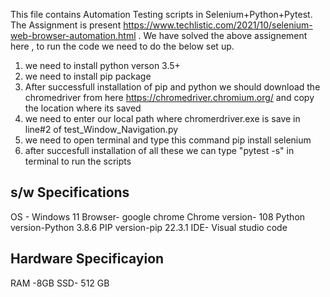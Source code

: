 This file contains Automation Testing scripts in Selenium+Python+Pytest.
The Assignment is present https://www.techlistic.com/2021/10/selenium-web-browser-automation.html .
We have solved the above assignement here , to run the code we need to do the below set up.

1. we need to install python verson 3.5+
2. we need to install pip package
3. After successfull installation of pip and python we should download the chromedriver from here https://chromedriver.chromium.org/ and copy the location where  its  saved
4. we need to enter our local path where chromerdriver.exe is save in line#2 of test_Window_Navigation.py
5. we need to open terminal and type this command pip install selenium
6. after succesfull installation of all these we can type "pytest -s" in terminal to run the scripts

s/w Specifications
----------------------

OS - Windows 11
Browser- google chrome
Chrome version- 108
Python version-Python 3.8.6
PIP version-pip 22.3.1 
IDE- Visual studio code


Hardware Specificayion
-----------------------

RAM -8GB
SSD- 512 GB


